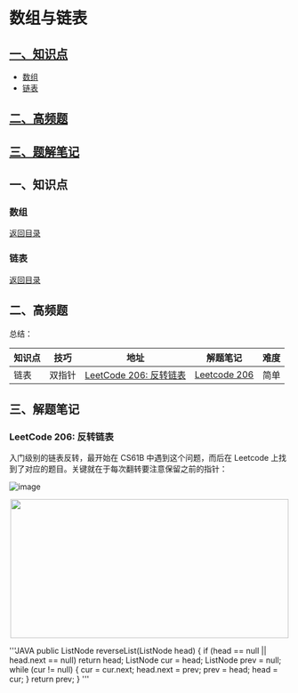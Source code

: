 # 数组与链表
<span id ="0">

## [一、知识点](#1)
 - [数组](#1.1)
 - [链表](#1.2)

## [二、高频题](#2)

## [三、题解笔记](#2)

<h2 id = "1">一、知识点</h2>

<h3 id = "1.1">数组</h3>

[返回目录](#0)


<h3 id = "1.2">链表</h3>

[返回目录](#0)

<h2 id = "2">二、高频题</h2>

总结：

 知识点 | 技巧 | 地址 | 解题笔记 | 难度 |
| --- | --- | --- | --- | --- |
| 链表 | 双指针 | [LeetCode 206: 反转链表](https://leetcode-cn.com/problems/reverse-linked-list/) | [Leetcode 206](#3.1) | 简单 |

<h2 id = "3">三、解题笔记</h2>

<h3 id = "3.1">LeetCode 206: 反转链表</h3>
入门级别的链表反转，最开始在 CS61B 中遇到这个问题，而后在 Leetcode 上找到了对应的题目。关键就在于每次翻转要注意保留之前的指针：

![image](https://user-images.githubusercontent.com/38673091/110266817-964ac980-7ff9-11eb-9ff8-3a7e7b1d3fa5.png)
<div align=center><img width="500" height="250" src="https://https://github.com/BruceLuo33/AlgorithmCookbook/tree/main/pic/list_insert.jpg"/></div>


'''JAVA
    public ListNode reverseList(ListNode head) {
        if (head == null || head.next == null) return head;
        ListNode cur = head;
        ListNode prev = null;
        while (cur != null) {
            cur = cur.next;
            head.next = prev;
            prev = head;
            head = cur;
        }
        return prev;
    }
'''

